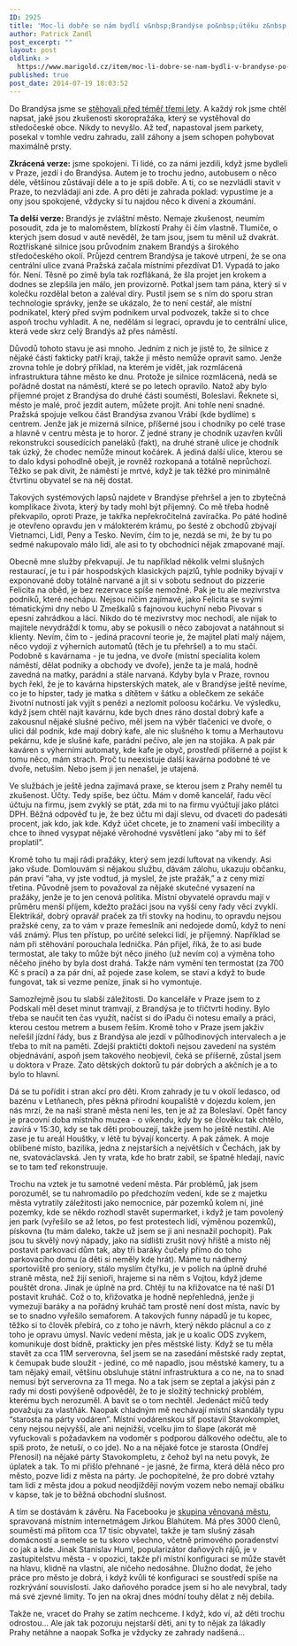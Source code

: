 ```yaml
---
ID: 2925
title: 'Moc-li dobře se nám bydlí v&nbsp;Brandýse po&nbsp;útěku z&nbsp;Prahy'
author: Patrick Zandl
post_excerpt: ""
layout: post
oldlink: >
  https://www.marigold.cz/item/moc-li-dobre-se-nam-bydli-v-brandyse-po-uteku-z-prahy
published: true
post_date: 2014-07-19 18:03:52
---
```

<p>Do Brandýsa jsme se <a href="http://www.marigold.cz/item/konec-prahy-aneb-stehovani">stěhovali před téměř třemi lety</a>. A každý rok jsme chtěl napsat, jaké jsou zkušenosti skoropražáka, který se vystěhoval do středočeské obce. Nikdy to nevyšlo. Až teď, napastoval jsem parkety, posekal v tomhle vedru zahradu, zalil záhony a jsem schopen pohybovat maximálně prsty.</p>


<p><strong>Zkrácená verze:</strong> jsme spokojeni. Ti lidé, co za námi jezdili, když jsme bydleli v Praze, jezdí i do Brandýsa. Autem je to trochu jedno, autobusem o něco déle, většinou zůstávají déle a to je spíš dobře. A ti, co se nezvládli stavit v Praze, to nezvládají ani zde. A pro děti je zahrada poklad: vypustíme je a ony jsou spokojené, vždycky si tu najdou něco k divení a zkoumání.</p>
<!--more--><p><strong>Ta delší verze:</strong> Brandýs je zvláštní město. Nemaje zkušenost, neumím posoudit, zda je to maloměstem, blízkostí Prahy či čím vlastně. Tlumiče, o kterých jsem dosud v autě nevěděl, že tam jsou, jsem tu měnil už dvakrát. Roztřískané silnice jsou průvodním znakem Brandýs a širokého středočeského okolí. Průjezd centrem Brandýsa je takové utrpení, že se ona centrální ulice zvaná Pražská začala místními přezdívat D1. Vypadá to jako fór. Není. Těsně po zimě byla tak rozflákaná, že šla projet jen krokem a dodnes se zlepšila jen málo, jen provizorně. Potkal jsem tam pána, který si v kolečku rozdělal beton a zaléval díry. Pustil jsem se s ním do sporu stran technologie správky, jenže se ukázalo, že to není cestář, ale místní podnikatel, který před svým podnikem urval podvozek, takže si to chce aspoň trochu vyhladit. A ne, nedělám si legraci, opravdu je to centrální ulice, která vede skrz celý Brandýs až přes náměstí.</p>

<p>Důvodů tohoto stavu je asi mnoho. Jedním z nich je jistě to, že silnice z nějaké části fakticky patří kraji, takže ji město nemůže opravit samo. Jenže zrovna tohle je dobrý příklad, na kterém je vidět, jak rozmlácená infrastruktura táhne město ke dnu. Protože je silnice rozmlácená, nedá se pořádně dostat na náměstí, které se po letech opravilo. Natož aby bylo příjemné projet z Brandýsa do druhé části souměstí, Boleslavi. Řeknete si, město je malé, proč jezdit autem, můžete projít. Ani tohle není snadné. Pražská spojuje velkou část Brandýsa zvanou Vrábí (kde bydlíme) s centrem. Jenže jak je mizerná silnice, příšerné jsou i chodníky po celé trase a hlavně v centru města je to horor. Z jedné strany je chodník uzavřen kvůli rekonstrukci sousedících paneláků (fakt), na druhé straně ulice je chodník tak úzký, že chodec nemůže minout kočárek. A jediná další ulice, kterou se to dalo kdysi pohodlně obejít, je rovněž rozkopaná a totálně neprůchozí. Těžko se pak divit, že náměstí je mrtvé, když je tak těžké pro minimálně čtvrtinu obyvatel se na něj dostat.</p>

<p>Takových systémových lapsů najdete v Brandýse přehršel a jen to zbytečná komplikace života, který by tady mohl být příjemný. Co mě třeba hodně překvapilo, oproti Praze, je takřka nepřekročitelná zavíračka. Po páté hodině je otevřeno opravdu jen v málokterém krámu, po šesté z obchodů zbývají Vietnamci, Lidl, Peny a Tesko. Nevím, čím to je, nezdá se mi, že by tu po sedmé nakupovalo málo lidí, ale asi to ty obchodníci nějak zmapované mají.</p>

<p>Obecně mne služby překvapují. Je tu například několik velmi slušných restaurací, je tu i pár hospodských klasických pajzlů, tyhle podniky bývají v exponované doby totálně narvané a jít si v sobotu sednout do pizzerie Felicita na oběd, je bez rezervace spíše nemožné. Pak je tu ale mezivrstva podniků, které nechápu. Nejsou ničím zajímavé, jako Felicita se svými tématickými dny nebo U Zmeškalů s fajnovou kuchyní nebo Pivovar s epesní zahrádkou a lácí. Nikdo do té mezivrstvy moc nechodí, ale nijak to majitele nevydráždí k tomu, aby se pokusili o něco zabojovat a natáhnout si klienty. Nevím, čím to - jediná pracovní teorie je, že majitel platí malý nájem, něco vydojí z výherních automatů (těch je tu přehršel) a to mu stačí. Podobně s kavárnama - je tu jedna, ve dvoře (místní specialita kolem náměstí, dělat podniky a obchody ve dvoře), jenže ta je malá, hodně zavedná na matky, parádní a stále narvaná. Kdyby byla v Praze, rovnou bych řekl, že je to kavárna hipsterských matek, ale v Brandýse ještě nevíme, co je to hipster, tady je matka s dítětem v šátku a oblečkem ze sekáče životní nutností jak vyjít s penězi a nezlomit poloosu kočárku. Ve výsledku, když jsem chtěl najít kavárnu, kde bych dnes ráno dostal dobrý kafe a zakousnul nějaké slušné pečivo, měl jsem na výběr tlačenici ve dvoře, o ulici dál podnik, kde mají dobrý kafe, ale nic slušného k tomu a Merhautovu pekárnu, kde je slušné kafe, parádní pečivo, ale jen na stojáka. A pak pár kaváren s výherními automaty, kde kafe je obyč, prostředí příšerné a pojíst k tomu něco, mám strach. Proč tu neexistuje další kavárna podobné té ve dvoře, netuším. Nebo jsem ji jen nenašel, je utajená.</p>

<p>Ve službách je ještě jedna zajímavá praxe, se kterou jsem z Prahy neměl tu zkušenost. Účty. Tedy spíše, bez účtu. Mám v domě kancelář, řadu věcí účtuju na firmu, jsem zvyklý se ptát, zda mi to na firmu vyúčtují jako plátci DPH. Běžná odpověď tu je, že bez účtu mi dají slevu, od dvaceti do padesáti procent, jak kdo, jak kde. Když účet chcete, je to znamení vaší imbecility a chce to ihned vysypat nějaké věrohodné vysvětlení jako “aby mi to šéf proplatil”.</p>

<p>Kromě toho tu mají rádi pražáky, který sem jezdí luftovat na víkendy. Asi jako všude. Domlouvám si nějakou službu, dávám zálohu, ukazuju občanku, pán praví “aha, vy jste vodtud, já myslel, že jste pražák,” a z ceny mizí třetina. Původně jsem to považoval za nějaké skutečné vysazení na pražáky, jenže je to jen cenová politika. Místní obyvatelé opravdu mají v průměru menší příjem, kdežto pražáci jsou na vyšší ceny řady věcí zvyklí. Elektrikář, dobrý opravář praček za tři stovky na hodinu, to opravdu nejsou pražské ceny, za to vám v praze řemeslník ani nedojede domů, když to není váš známý. Plus ten přístup, po určité selekci lidí, je příjemný. Například se nám při stěhování porouchala lednička. Pán přijel, říká, že to asi bude termostat, ale taky to může být něco jiného (už nevím co) a výměna toho něčeho jiného by byla dost drahá. Takže nám vymění ten termostat (za 700 Kč s prací) a za pár dní, až pojede zase kolem, se staví a když to bude fungovat, tak si vezme peníze, jinak si ho vymontuje.</p>

<p>Samozřejmě jsou tu slabší záležitosti. Do kanceláře v Praze jsem to z Podskalí měl deset minut tramvají, z Brandýsa je to třičtvrti hodiny. Bylo třeba se naučit ten čas využít, načíst si do iPadu či notesu emaily a práci, kterou cestou metrem a busem řeším. Kromě toho v Praze jsem jakživ neřešil jízdní řády, bus z Brandýsa ale jezdí v půlhodinových intervalech a je třeba to mít na paměti. Zdejší praktičtí doktoři nejsou zavedení na systém objednávání, aspoň jsem takového neobjevil, čeká se příšerně, zůstal jsem u doktora v Praze. Zato dětských doktorů tu pár dobrých a akčních je a to bylo to hlavní.</p>

<p>Dá se tu pořídit i stran akcí pro děti. Krom zahrady je tu v okolí ledasco, od bazénu v Letňanech, přes pěkná přírodní koupaliště v dojezdu kolem, jen nás mrzí, že na naší straně města není les, ten je až za Boleslaví. Opět fancy je pracovní doba místního muzea - o víkendu, kdy by se člověku tak chtělo, zavírá v 15:30, kdy se tak děti probouzejí, takže jsem ho ještě nestihl. Ale zase je tu areál Houštky, v létě tu bývají koncerty. A pak zámek. A moje oblíbené místo, bazilika, jedna z nejstarších a největších v Čechách, jak by ne, svatováclavská. Jen ty vrata, kde ho bratr zabil, se špatně hledají, navíc se to tam teď rekonstruuje.</p>

<p>Trochu na vztek je tu samotné vedení města. Pár problémů, jak jsem porozuměl, se tu nahromadilo po předchozím vedení, kde se z majetku města vytratily záležitosti jako nemocnice, pár pozemků kolem ní, jiné pozemky, kde se někdo rozhodl stavět supermarket, i když je tam povolený jen park (vyřešilo se až letos, po fest protestech lidí, výměnou pozemků), pískovna (tu mám daleko, takže už jsem se ji ani nesnažil pochopit). Pak jsou tu skvělý nový nápady, jako na sídlišti zrušit nový hřiště a místo něj postavit parkovací dům tak, aby tři baráky čučely přímo do toho parkovacího domu (a děti si neměly kde hrát). Máme tu nádherný sportoviště pro seniory, stálo myslím čtyřku, je v polích na úplně druhé straně města, než žijí senioři, hrajeme si na něm s Vojtou, když jdeme pouštět drona. Jinak je úplně na prd. Chtějí tu na křižovatce na té naší D1 postavit kruháč. Což o to, křižovatka je hodně nepřehledná, jenže ji vymezují baráky a na pořádný kruháč tam prostě není dost místa, navíc by se to snadno vyřešilo semaforem. A takových funny nápadů je tu kopec, těžko si to člověk přebírá, co z toho je návrh, který někdo plácnul a co z toho je opravu úmysl. Navíc vedení města, jak je u koalic ODS zvykem, komunikuje dost bídně, prakticky jen přes městské listy. Když se tu měla stavět za cca 11M serverovna, šel jsem se na zasedání městské rady zeptat, k čemupak bude sloužit - jediné, co mě napadlo, jsou městské kamery, tu a tam nějaký email, většinu obsluhuje státní infrastruktura a co ne, na to snad nemusí být serverovna za 11 mega. No a tak jsem se zeptal a jakýsi pán z rady mi dosti povýšeně odpověděl, že to je složitý technický problém, kterému bych nerozuměl. A bavit se o tom nechtěl. Jedenáct míčů tedy považuju za vlastňák. Naopak chladným mě nechávají místní skandály typu “starosta na párty vodáren”. Místní vodárenskou síť postavil Stavokomplet, ceny nejsou nejvyšší, ale ani nejnižší, vcelku jim to šlape (akorát mě vyfuckovali s požadavkem na vodoměr s podporou dálkového odečtu, ale to spíš proto, že netuší, o co jde). No a na nějaké fotce je starosta (Ondřej Přenosil) na nějaké párty Stavokompletu, z čehož byl na netu povyk, že úplatek a tak. To mi přišlo přehnané - je jasné, že firma, která dělá něco pro město, pozve lidi z města na párty. Je pochopitelné, že pro dobré vztahy tam lidi z města jdou a pokud neodjíždějí novým vozem nebo nemají obálku v kapse, tak je to běžná obchodní slušnost.</p>

<p>A tím se dostávám k závěru. Na Facebooku je <a href="https://www.facebook.com/groups/108744794316/">skupina věnovaná městu</a>, spravovaná místním internetmágem Jirkou Blahútem. Má přes 3000 členů, souměstí má přitom cca 17 tisíc obyvatel, takže je tam slušný zásah domácností a semele se tu skoro všechno, včetně primového poradenství co jak a kde. Jinak Stanislav Huml, popularizátor daňových rájů, je v zastupitelstvu města - v opozici, takže při místní konfiguraci se může stavět na hlavu, klidně na vlastní, ale ničeho nedosáhne. Dlužno dodat, že jeho práce pro město je dobrá, i když kvůli té konfiguraci se soustředí spíše na rozkrývání souvislostí. Jako daňového poradce jsem si ho ale nevybral, tady má své zjevné limity. To jen na okraj dnes módní touhy dělat z něj debila.</p>

<p>Takže ne, vracet do Prahy se zatím nechceme. I když, kdo ví, až děti trochu odrostou... Ale jak tak pozoruju nejstarší děti, ani ty to nějak za lákadly Prahy netáhne a naopak Sofka je vždycky ze zahrady nadšená...</p>
